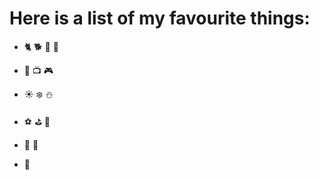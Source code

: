 # Here is a list of my favourite things:
- :cat2: :dog2: :rabbit: :baby_chick: 

- :musical_note: :tv: :video_game:

- :sunny: :snowflake: :snowman:

- :soccer: :golf: :8ball: 

- :pizza: :fries: 

- :peach:
